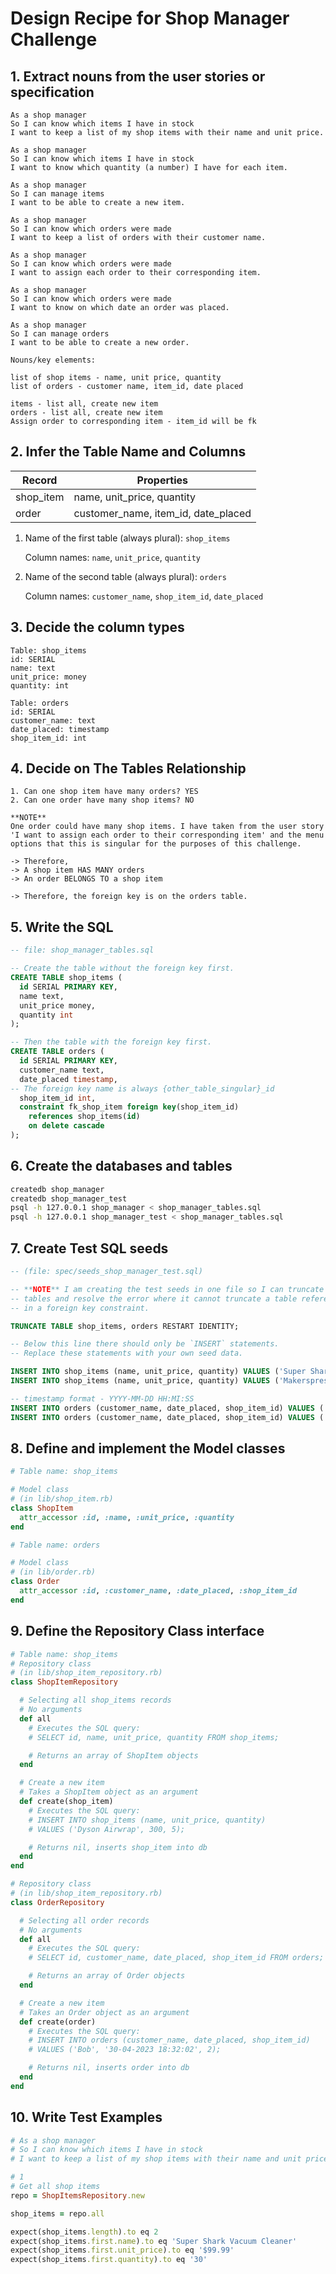 # Design Recipe for Shop Manager Challenge

## 1. Extract nouns from the user stories or specification

```plain
As a shop manager
So I can know which items I have in stock
I want to keep a list of my shop items with their name and unit price.

As a shop manager
So I can know which items I have in stock
I want to know which quantity (a number) I have for each item.

As a shop manager
So I can manage items
I want to be able to create a new item.

As a shop manager
So I can know which orders were made
I want to keep a list of orders with their customer name.

As a shop manager
So I can know which orders were made
I want to assign each order to their corresponding item.

As a shop manager
So I can know which orders were made
I want to know on which date an order was placed.

As a shop manager
So I can manage orders
I want to be able to create a new order.
```

```plain
Nouns/key elements:

list of shop items - name, unit price, quantity
list of orders - customer name, item_id, date placed

items - list all, create new item
orders - list all, create new item
Assign order to corresponding item - item_id will be fk
```

## 2. Infer the Table Name and Columns

| Record    | Properties                          |
| --------- | ----------------------------------- |
| shop_item | name, unit_price, quantity          |
| order     | customer_name, item_id, date_placed |

1. Name of the first table (always plural): `shop_items`

   Column names: `name`, `unit_price`, `quantity`

2. Name of the second table (always plural): `orders`

   Column names: `customer_name`, `shop_item_id`, `date_placed`

## 3. Decide the column types

```plain
Table: shop_items
id: SERIAL
name: text
unit_price: money
quantity: int

Table: orders
id: SERIAL
customer_name: text
date_placed: timestamp
shop_item_id: int
```

## 4. Decide on The Tables Relationship

```plain
1. Can one shop item have many orders? YES
2. Can one order have many shop items? NO

**NOTE**
One order could have many shop items. I have taken from the user story
'I want to assign each order to their corresponding item' and the menu
options that this is singular for the purposes of this challenge.

-> Therefore,
-> A shop item HAS MANY orders
-> An order BELONGS TO a shop item

-> Therefore, the foreign key is on the orders table.
```

## 5. Write the SQL

```sql
-- file: shop_manager_tables.sql

-- Create the table without the foreign key first.
CREATE TABLE shop_items (
  id SERIAL PRIMARY KEY,
  name text,
  unit_price money,
  quantity int
);

-- Then the table with the foreign key first.
CREATE TABLE orders (
  id SERIAL PRIMARY KEY,
  customer_name text,
  date_placed timestamp,
-- The foreign key name is always {other_table_singular}_id
  shop_item_id int,
  constraint fk_shop_item foreign key(shop_item_id)
    references shop_items(id)
    on delete cascade
);
```

## 6. Create the databases and tables

```bash
createdb shop_manager
createdb shop_manager_test
psql -h 127.0.0.1 shop_manager < shop_manager_tables.sql
psql -h 127.0.0.1 shop_manager_test < shop_manager_tables.sql
```

## 7. Create Test SQL seeds

```sql
-- (file: spec/seeds_shop_manager_test.sql)

-- **NOTE** I am creating the test seeds in one file so I can truncate both
-- tables and resolve the error where it cannot truncate a table referenced
-- in a foreign key constraint.

TRUNCATE TABLE shop_items, orders RESTART IDENTITY;

-- Below this line there should only be `INSERT` statements.
-- Replace these statements with your own seed data.

INSERT INTO shop_items (name, unit_price, quantity) VALUES ('Super Shark Vacuum Cleaner', 99.99, 30);
INSERT INTO shop_items (name, unit_price, quantity) VALUES ('Makerspresso', 69.00, 15);

-- timestamp format - YYYY-MM-DD HH:MI:SS
INSERT INTO orders (customer_name, date_placed, shop_item_id) VALUES ('Sarah', '2023-04-06 12:57:03', 1)
INSERT INTO orders (customer_name, date_placed, shop_item_id) VALUES ('Fred', '2023-03-12 15:12:42', 2)
```

## 8. Define and implement the Model classes

```ruby
# Table name: shop_items

# Model class
# (in lib/shop_item.rb)
class ShopItem
  attr_accessor :id, :name, :unit_price, :quantity
end

# Table name: orders

# Model class
# (in lib/order.rb)
class Order
  attr_accessor :id, :customer_name, :date_placed, :shop_item_id
end
```

## 9. Define the Repository Class interface

```ruby
# Table name: shop_items
# Repository class
# (in lib/shop_item_repository.rb)
class ShopItemRepository

  # Selecting all shop_items records
  # No arguments
  def all
    # Executes the SQL query:
    # SELECT id, name, unit_price, quantity FROM shop_items;

    # Returns an array of ShopItem objects
  end

  # Create a new item
  # Takes a ShopItem object as an argument
  def create(shop_item)
    # Executes the SQL query:
    # INSERT INTO shop_items (name, unit_price, quantity)
    # VALUES ('Dyson Airwrap', 300, 5);

    # Returns nil, inserts shop_item into db
  end
end

# Repository class
# (in lib/shop_item_repository.rb)
class OrderRepository

  # Selecting all order records
  # No arguments
  def all
    # Executes the SQL query:
    # SELECT id, customer_name, date_placed, shop_item_id FROM orders;

    # Returns an array of Order objects
  end

  # Create a new item
  # Takes an Order object as an argument
  def create(order)
    # Executes the SQL query:
    # INSERT INTO orders (customer_name, date_placed, shop_item_id)
    # VALUES ('Bob', '30-04-2023 18:32:02', 2);

    # Returns nil, inserts order into db
  end
end
```

## 10. Write Test Examples

```ruby
# As a shop manager
# So I can know which items I have in stock
# I want to keep a list of my shop items with their name and unit price.

# 1
# Get all shop items
repo = ShopItemsRepository.new

shop_items = repo.all

expect(shop_items.length).to eq 2
expect(shop_items.first.name).to eq 'Super Shark Vacuum Cleaner'
expect(shop_items.first.unit_price).to eq '$99.99'
expect(shop_items.first.quantity).to eq '30'
```
